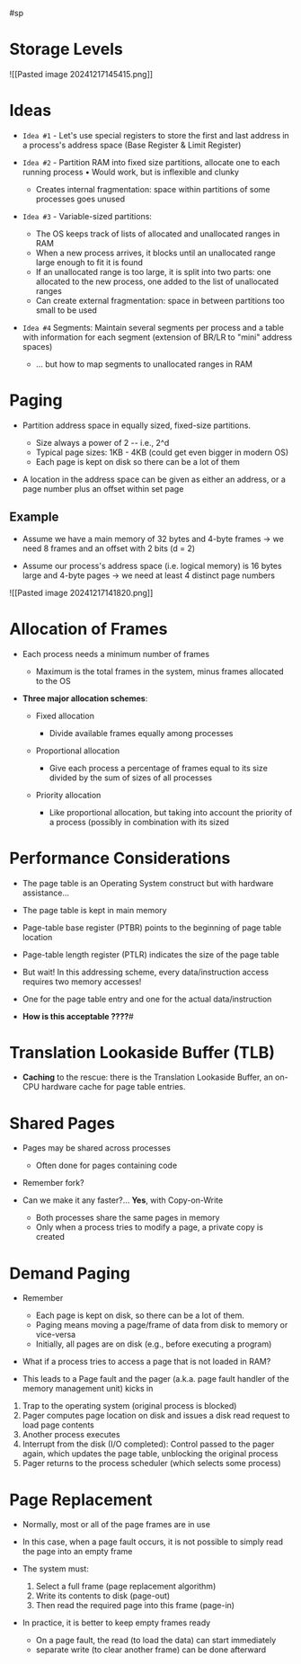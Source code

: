 #sp
# Storage Levels

![[Pasted image 20241217145415.png]]

# Ideas

- `Idea #1` - Let's use special registers to store the first and last address in a process's address space (Base Register & Limit Register) 

- `Idea #2` - Partition RAM into fixed size partitions, allocate one to each running process • Would work, but is inflexible and clunky 
	- Creates internal fragmentation: space within partitions of some processes goes unused 

- `Idea #3` - Variable-sized partitions: 
	- The OS keeps track of lists of allocated and unallocated ranges in RAM 
	- When a new process arrives, it blocks until an unallocated range large enough to fit it is found 
	- If an unallocated range is too large, it is split into two parts: one allocated to the new process, one added to the list of unallocated ranges 
	- Can create external fragmentation: space in between partitions too small to be used 

- `Idea #4` Segments: Maintain several segments per process and a table with information for each segment (extension of BR/LR to "mini" address spaces) 
	- … but how to map segments to unallocated ranges in RAM

# Paging

- Partition address space in equally sized, fixed-size partitions.
	- Size always a power of 2 -- i.e., 2^d
	- Typical page sizes: 1KB - 4KB (could get even bigger in modern OS)
	- Each page is kept on disk so there can be a lot of them
	
- A location in the address space can be given as either an address, or a page number plus an offset within set page

## Example

- Assume we have a main memory of 32 bytes and 4-byte frames → we need 8 frames and an offset with 2 bits (d = 2) 

- Assume our process's address space (i.e. logical memory) is 16 bytes large and 4-byte pages → we need at least 4 distinct page numbers

![[Pasted image 20241217141820.png]]

# Allocation of Frames

- Each process needs a minimum number of frames 
	- Maximum is the total frames in the system, minus frames allocated to the OS 

- **Three major allocation schemes**: 

	- Fixed allocation 
		- Divide available frames equally among processes 
		
	- Proportional allocation 
		- Give each process a percentage of frames equal to its size divided by the sum of sizes of all processes 
		
	- Priority allocation 
		- Like proportional allocation, but taking into account the priority of a process (possibly in combination with its sized

# Performance Considerations

- The page table is an Operating System construct but with hardware assistance… 
- The page table is kept in main memory 
- Page-table base register (PTBR) points to the beginning of page table location 
- Page-table length register (PTLR) indicates the size of the page table 

- But wait! In this addressing scheme, every data/instruction access requires two memory accesses! 
- One for the page table entry and one for the actual data/instruction 
- **How is this acceptable ????**#

# Translation Lookaside Buffer (TLB)

- **Caching** to the rescue: there is the Translation Lookaside Buffer, an on-CPU hardware cache for page table entries.

# Shared Pages

- Pages may be shared across processes
	- Often done for pages containing code

- Remember fork?

- Can we make it any faster?… **Yes**, with Copy-on-Write 
	- Both processes share the same pages in memory 
	- Only when a process tries to modify a page, a private copy is created

# Demand Paging

- Remember
	- Each page is kept on disk, so there can be a lot of them.
	- Paging means moving a page/frame of data from disk to memory or vice-versa 
	- Initially, all pages are on disk (e.g., before executing a program)

- What if a process tries to access a page that is not loaded in RAM?

- This leads to a Page fault and the pager (a.k.a. page fault handler of the memory management unit) kicks in 

1. Trap to the operating system (original process is blocked) 
2. Pager computes page location on disk and issues a disk read request to load page contents
3. Another process executes 
4. Interrupt from the disk (I/O completed): Control passed to the pager again, which updates the page table, unblocking the original process 
5. Pager returns to the process scheduler (which selects some process)

# Page Replacement

- Normally, most or all of the page frames are in use 
- In this case, when a page fault occurs, it is not possible to simply read the page into an empty frame

- The system must:
	1. Select a full frame (page replacement algorithm) 
	2. Write its contents to disk (page-out) 
	3. Then read the required page into this frame (page-in)
	
- In practice, it is better to keep empty frames ready 
	- On a page fault, the read (to load the data) can start immediately 
	- separate write (to clear another frame) can be done afterward
